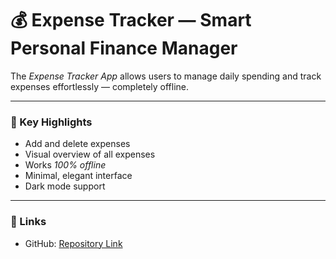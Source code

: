 # 💰 Expense Tracker — Smart Personal Finance Manager

The *Expense Tracker App* allows users to manage daily spending and track expenses effortlessly — completely offline.  

---

### 🚀 Key Highlights
- Add and delete expenses  
- Visual overview of all expenses    
- Works *100% offline*  
- Minimal, elegant interface
- Dark mode support

---

### 🔗 Links
- GitHub: [Repository Link](YOUR_REPO_LINK)
